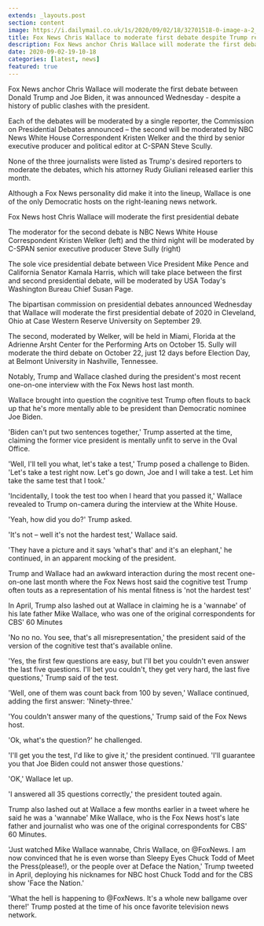 ```yaml
---
extends: _layouts.post
section: content
image: https://i.dailymail.co.uk/1s/2020/09/02/18/32701518-0-image-a-2_1599067849570.jpg 
title: Fox News Chris Wallace to moderate first debate despite Trump repeatedly lashing out at him 
description: Fox News anchor Chris Wallace will moderate the first debate between Donald Trump and Joe Biden, it was announced Wednesday - despite a history of public clashes with the president. 
date: 2020-09-02-19-10-18 
categories: [latest, news] 
featured: true 
--- 
```

Fox News anchor Chris Wallace will moderate the first debate between Donald Trump and Joe Biden, it was announced Wednesday - despite a history of public clashes with the president.

Each of the debates will be moderated by a single reporter, the Commission on Presidential Debates announced – the second will be moderated by NBC News White House Correspondent Kristen Welker and the third by senior executive producer and political editor at C-SPAN Steve Scully. 

None of the three journalists were listed as Trump's desired reporters to moderate the debates, which his attorney Rudy Giuliani released earlier this month.

Although a Fox News personality did make it into the lineup, Wallace is one of the only Democratic hosts on the right-leaning news network.

Fox News host Chris Wallace will moderate the first presidential debate

The moderator for the second debate is NBC News White House Correspondent Kristen Welker (left) and the third night will be moderated by C-SPAN senior executive producer Steve Sully (right)

The sole vice presidential debate between Vice President Mike Pence and California Senator Kamala Harris, which will take place between the first and second presidential debate, will be moderated by USA Today's Washington Bureau Chief Susan Page. 

The bipartisan commission on presidential debates announced Wednesday that Wallace will moderate the first presidential debate of 2020 in Cleveland, Ohio at Case Western Reserve University on September 29.

The second, moderated by Welker, will be held in Miami, Florida at the Adrienne Arsht Center for the Performing Arts on October 15. Sully will moderate the third debate on October 22, just 12 days before Election Day, at Belmont University in Nashville, Tennessee.

Notably, Trump and Wallace clashed during the president's most recent one-on-one interview with the Fox News host last month.

Wallace brought into question the cognitive test Trump often flouts to back up that he's more mentally able to be president than Democratic nominee Joe Biden.

'Biden can't put two sentences together,' Trump asserted at the time, claiming the former vice president is mentally unfit to serve in the Oval Office.

'Well, I'll tell you what, let's take a test,' Trump posed a challenge to Biden. 'Let's take a test right now. Let's go down, Joe and I will take a test. Let him take the same test that I took.'

'Incidentally, I took the test too when I heard that you passed it,' Wallace revealed to Trump on-camera during the interview at the White House.

'Yeah, how did you do?' Trump asked.

'It's not – well it's not the hardest test,' Wallace said.

'They have a picture and it says 'what's that' and it's an elephant,' he continued, in an apparent mocking of the president. 

Trump and Wallace had an awkward interaction during the most recent one-on-one last month where the Fox News host said the cognitive test Trump often touts as a representation of his mental fitness is 'not the hardest test'

In April, Trump also lashed out at Wallace in claiming he is a 'wannabe' of his late father Mike Wallace, who was one of the original correspondents for CBS' 60 Minutes

'No no no. You see, that's all misrepresentation,' the president said of the version of the cognitive test that's available online.

'Yes, the first few questions are easy, but I'll bet you couldn't even answer the last five questions. I'll bet you couldn't, they get very hard, the last five questions,' Trump said of the test.

'Well, one of them was count back from 100 by seven,' Wallace continued, adding the first answer: 'Ninety-three.'

'You couldn't answer many of the questions,' Trump said of the Fox News host.

'Ok, what's the question?' he challenged.

'I'll get you the test, I'd like to give it,' the president continued. 'I'll guarantee you that Joe Biden could not answer those questions.'

'OK,' Wallace let up.

'I answered all 35 questions correctly,' the president touted again.

Trump also lashed out at Wallace a few months earlier in a tweet where he said he was a 'wannabe' Mike Wallace, who is the Fox News host's late father and journalist who was one of the original correspondents for CBS' 60 Minutes. 

'Just watched Mike Wallace wannabe, Chris Wallace, on @FoxNews. I am now convinced that he is even worse than Sleepy Eyes Chuck Todd of Meet the Press(please!), or the people over at Deface the Nation,' Trump tweeted in April, deploying his nicknames for NBC host Chuck Todd and for the CBS show 'Face the Nation.'

'What the hell is happening to @FoxNews. It's a whole new ballgame over there!' Trump posted at the time of his once favorite television news network. 

